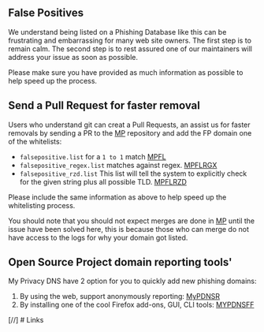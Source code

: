 ## False Positives

We understand being listed on a Phishing Database like this can be frustrating
and embarrassing for many web site owners. The first step is to remain calm.
The second step is to rest assured one of our maintainers will address your
issue as soon as possible.

Please make sure you have provided as much information as possible to help
speed up the process.

## Send a Pull Request for faster removal

Users who understand git can creat a Pull Requests, an assist us for faster
removals by sending a PR to the [MP] repository and
add the FP domain one of the whitelists:
  - `falsepositive.list` for a `1 to 1` match [MPFL]
  - `falsepositive_regex.list` matches against regex. [MPFLRGX]
  - `falsepositive_rzd.list` This list will tell the system to explicitly check 
    for the given string plus all possible TLD. [MPFLRZD]

Please include the same information as above to help speed up the whitelisting
process.

You should note that you should not expect merges are done in [MP] until
the issue have been solved here, this is because those who can merge do
not have access to the logs for why your domain got listed.

## Open Source Project domain reporting tools'
My Privacy DNS have 2 option for you to quickly add new phishing domains:

1. By using the web, support anonymously reporting: [MyPDNSR]    
2. By installing one of the cool Firefox add-ons, GUI, CLI tools: [MYPDNSFF]


[//] # Links

[MP]: https://github.com/mitchellkrogza/phishing "Mitchell Krogza Phishing + Whitelist"
[MPFL]: https://github.com/mitchellkrogza/phishing/blob/main/falsepositive.list
[MPFLRGX]: https://github.com/mitchellkrogza/phishing/blob/main/falsepositive_regex.list
[MPFLRZD]: https://github.com/mitchellkrogza/phishing/blob/main/falsepositive_rzd.list
[MyPDNSR]: https://mypdns.eu.org/matrix/reporter/ "My Privacy DNS Webreporter"
[MYPDNSFF]: https://0xacab.org/my-privacy-dns/matrix/-/blob/master/tools/client_addon.md "My Privacy DNS Firefox Add-ons for easy domain reporting"
